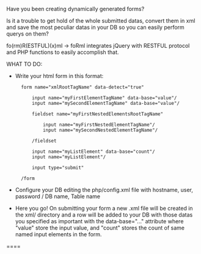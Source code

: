 Have you been creating dynamically generated forms?

Is it a trouble to get hold of the whole submitted datas, convert them in xml and save 
the most peculiar datas in your DB so you can easily perform querys on them?

fo(rm)R(ESTFUL)(x)ml -> foRml integrates jQuery with RESTFUL protocol and PHP functions to easily accomplish that.

WHAT TO DO:

- Write your html form in this format:

        form name="xmlRootTagName" data-detect="true"
    
            input name="myFirstElementTagName" data-base="value"/
            input name="mySecondElementTagName" data-base="value"/
        
            fieldset name="myFirstNestedElementsRootTagName"
        
                input name="myFirstNestedElementTagName"/
                input name="mySecondNestedElementTagName"/
        
            /fieldset
        
            input name="myListElement" data-base="count"/
            input name="myListElement"/
    
            input type="submit"
    
        /form
    
- Configure your DB editing the php/config.xml file with hostname, user, password / DB name, Table name

- Here you go! On submitting your form a new .xml file will be created in the xml/ directory and a row will be
  added to your DB with those datas you specified as important with the data-base="..." attribute where "value"
  store the input value, and "count" stores the count of same named input elements in the form.

====